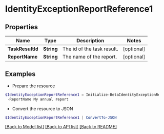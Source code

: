 # IdentityExceptionReportReference1
## Properties

Name | Type | Description | Notes
------------ | ------------- | ------------- | -------------
**TaskResultId** | **String** | The id of the task result. | [optional] 
**ReportName** | **String** | The name of the report. | [optional] 

## Examples

- Prepare the resource
```powershell
$IdentityExceptionReportReference1 = Initialize-BetaIdentityExceptionReportReference1  -TaskResultId 2b838de9-db9b-abcf-e646-d4f274ad4238 `
 -ReportName My annual report
```

- Convert the resource to JSON
```powershell
$IdentityExceptionReportReference1 | ConvertTo-JSON
```

[[Back to Model list]](../README.md#documentation-for-models) [[Back to API list]](../README.md#documentation-for-api-endpoints) [[Back to README]](../README.md)

